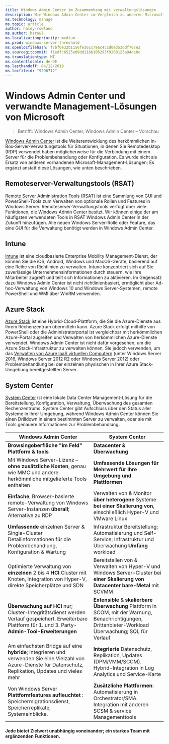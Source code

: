 ```yaml
---
title: Windows Admin Center im Zusammenhang mit verwaltungslösungen
description: Wie Windows Admin Center im Vergleich zu anderen Microsoft monitoring ergänzt und Lösungen/Verwaltungsprodukte (Projekt Honolulu)
ms.technology: manage
ms.topic: article
author: haley-rowland
ms.author: harowl
ms.localizationpriority: medium
ms.prod: windows-server-threshold
ms.openlocfilehash: f7bf0e32b1156fe361c79ac4ccd0e3536df767e2
ms.sourcegitcommit: f1edfc6525e09dd116b106293f9260123a94de0c
ms.translationtype: MT
ms.contentlocale: de-DE
ms.lasthandoff: 04/12/2019
ms.locfileid: "9296712"
---
```

# Windows Admin Center und verwandte Management-Lösungen von Microsoft

>Betrifft: Windows Admin Center, Windows Admin Center – Vorschau

[Windows Admin Center](windows-admin-center.md) ist die Weiterentwicklung des herkömmlichen in-Box-Server-Verwaltungstools für Situationen, in denen Sie Remotedesktop (RDP) verwendet haben möglicherweise für die Verbindung mit einem Server für die Problembehandlung oder Konfiguration. Es wurde nicht als Ersatz von anderen vorhandenen Microsoft-Management-Lösungen; Es ergänzt anstatt diese Lösungen, wie unten beschrieben.

## Remoteserver-Verwaltungstools (RSAT)

[Remote Server Administration Tools (RSAT)](https://docs.microsoft.com/windows-server/remote/remote-server-administration-tools) ist eine Sammlung von GUI und PowerShell-Tools zum Verwalten von optionale Rollen und Features in Windows Server. Remoteserver-Verwaltungstools verfügt über viele Funktionen, die Windows Admin Center besitzt. Wir können einige der am häufigsten verwendeten Tools in RSAT Windows Admin Center in der Zukunft hinzufügen. Alle neuen Windows Server-Rolle oder Feature, das eine GUI für die Verwaltung benötigt werden in Windows Admin Center.

## Intune

[Intune](https://www.microsoft.com/cloud-platform/microsoft-intune) ist eine cloudbasierte Enterprise Mobility Management-Dienst, der können Sie die iOS, Android, Windows und MacOS-Geräte, basierend auf eine Reihe von Richtlinien zu verwalten. Intune konzentriert sich auf Sie zuverlässige Unternehmensinformationen durch steuern, wie Ihre Mitarbeiter zugreift und teilt sich Informationen zu aktivieren. Im Gegensatz dazu Windows Admin Center ist nicht richtlinienbasiert, ermöglicht aber Ad-hoc-Verwaltung von Windows 10 und Windows Server-Systemen, remote PowerShell und WMI über WinRM verwenden.

## Azure Stack

[Azure Stack](https://azure.microsoft.com/overview/azure-stack/) ist eine Hybrid-Cloud-Plattform, die Sie die Azure-Dienste aus Ihrem Rechenzentrum übermitteln kann. Azure Stack erfolgt mithilfe von PowerShell oder die Administratorportal ist vergleichbar mit herkömmlichen Azure-Portal zugreifen und Verwalten von herkömmlichen Azure-Dienste verwendet. Windows Admin Center ist nicht dafür vorgesehen, um die Azure Stack-Infrastruktur zu verwalten können, Sie jedoch verwenden, um das [Verwalten von Azure IaaS virtuellen Computern](../azure/manage-azure-vms.md) (unter Windows Server 2016, Windows Server 2012 R2 oder Windows Server 2012) oder Problembehandlung bei der einzelnen physischen in Ihrer Azure Stack-Umgebung bereitgestellten Server.

## System Center

[System Center](https://www.microsoft.com/cloud-platform/system-center) ist eine lokale Data Center Management-Lösung für die Bereitstellung, Konfiguration, Verwaltung, Überwachung des gesamten Rechenzentrums. System Center gibt Aufschluss über den Status aller Systeme in Ihrer Umgebung, während Windows Admin Center können Sie einen Drilldown in einem bestimmten Server zu verwalten, oder sie mit Tools genauere Informationen zur Problembehandlung.

| Windows Admin Center                 | System Center                      |
|--------------------------------------|------------------------------------|
| **Browsingoberfläche "im Feld" Plattform & tools** | **Datacenter & Überwachung** |
| Mit Windows Server-Lizenz – **ohne zusätzliche Kosten**, genau wie MMC und andere herkömmliche mitgelieferte Tools enthalten | **Umfassende Lösungen für Mehrwert für Ihre Umgebung und Plattformen** |
| **Einfache**, Browser-basierte remote-Verwaltung von Windows Server-Instanzen **überall**; Alternative zu RDP | Verwalten von & Monitor **über heterogene** Systeme **bei einer Skalierung von**, einschließlich Hyper-V und VMware Linux |
|**Umfassende** einzelnen Server & Single-Cluster Detailinformationen für die Problembehandlung, Konfiguration & Wartung|Infrastruktur Bereitstellung; Automatisierung und Self-Service;  Infrastruktur und Überwachung **Umfang** workload|
|Optimierte Verwaltung von **einzelnen** 2 bis 4 **HCI** Cluster mit Knoten, Integration von Hyper-V, direkte Speicherplätze und SDN|Bereitstellen von & Verwalten von Hyper-V und Windows Server-Cluster bei **einer Skalierung von Datacenter** **bare-Metal** mit SCVMM|
|**Überwachung auf HCI** nur; Cluster-Integritätsdienst werden Verlauf gespeichert. Erweiterbare Plattform für 1. und 3. Party- **Admin-Tool-Erweiterungen**|**Extensible** & **skalierbare Überwachung** Plattform in SCOM, mit der Warnung, Benachrichtigungen, Drittanbieter-Workload Überwachung; SQL für Verlauf|
|Am einfachsten Bridge auf eine **hybride**; integrieren und verwenden Sie eine Vielzahl von Azure-Dienste für Datenschutz, Replikation, Updates und vieles mehr|**Integrierte** Datenschutz, Replikation, Updates (DPM/VMM/SCCM). Hybrid-Integration in Log Analytics und Service-Karte|
|Von Windows Server **Plattformfeatures aufleuchtet** : Speichermigrationsdienst, Speicherreplikate, Systemeinblicke.|**Zusätzliche Plattformen**: Automatisierung in Orchestrator/SMA. Integration mit anderen SCSM & service Managementtools|

#### Jede bietet Zielwert unabhängig voneinander; **ein starkes Team** mit ergänzenden Funktionen.

